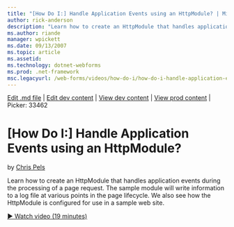 ```yaml
---
title: "[How Do I:] Handle Application Events using an HttpModule? | Microsoft Docs"
author: rick-anderson
description: "Learn how to create an HttpModule that handles application events during the processing of a page request. The sample module will write information to a log..."
ms.author: riande
manager: wpickett
ms.date: 09/13/2007
ms.topic: article
ms.assetid: 
ms.technology: dotnet-webforms
ms.prod: .net-framework
msc.legacyurl: /web-forms/videos/how-do-i/how-do-i-handle-application-events-using-an-httpmodule
---
```

[Edit .md file](C:\Projects\msc\dev\Msc.Www\Web.ASP\App_Data\github\web-forms\videos\how-do-i\how-do-i-handle-application-events-using-an-httpmodule.md) | [Edit dev content](http://www.aspdev.net/umbraco#/content/content/edit/26439) | [View dev content](http://docs.aspdev.net/tutorials/web-forms/videos/how-do-i/how-do-i-handle-application-events-using-an-httpmodule.html) | [View prod content](http://www.asp.net/web-forms/videos/how-do-i/how-do-i-handle-application-events-using-an-httpmodule) | Picker: 33462

[How Do I:] Handle Application Events using an HttpModule?
====================
by [Chris Pels](https://twitter.com/chrispels)

Learn how to create an HttpModule that handles application events during the processing of a page request. The sample module will write information to a log file at various points in the page lifecycle. We also see how the HttpModule is configured for use in a sample web site.

[&#9654; Watch video (19 minutes)](https://channel9.msdn.com/Blogs/ASP-NET-Site-Videos/how-do-i-handle-application-events-using-an-httpmodule)